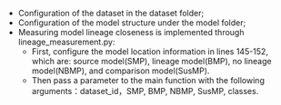 - Configuration of the dataset in the dataset folder;
- Configuration of the model structure under the model folder;
- Measuring model lineage closeness is implemented through lineage_measurement.py:
  - First, configure the model location information in lines 145-152, which are: source model(SMP), lineage model(BMP), no lineage model(NBMP), and comparison model(SusMP).
  - Then pass a parameter to the main function with the following arguments：dataset_id，SMP, BMP, NBMP, SusMP, classes.
